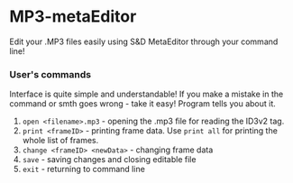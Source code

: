 # MP3-metaEditor
Edit your .MP3 files easily using S&amp;D MetaEditor through your command line!

### User's commands
Interface is quite simple and understandable!
If you make a mistake in the command or 
smth goes wrong - take it easy!
Program tells you about it.

1. `open <filename>.mp3` - opening the .mp3 file for reading the ID3v2 tag.
2. `print <frameID>` - printing frame data.
Use `print all` for printing the whole list of frames.
3. `change <frameID> <newData>` - changing frame data
4. `save` - saving changes and closing editable file
5. `exit` - returning to command line
